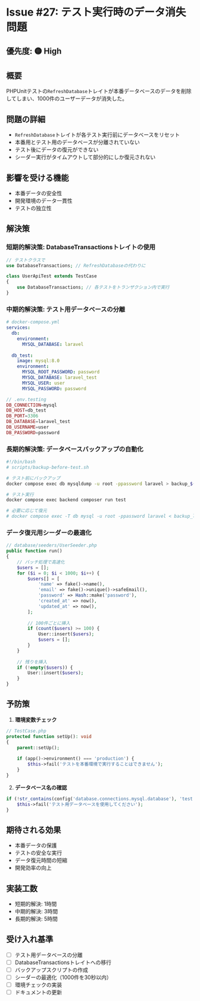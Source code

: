 # Issue #27: テスト実行時のデータ消失問題

## 優先度: 🟡 High

## 概要
PHPUnitテストの`RefreshDatabase`トレイトが本番データベースのデータを削除してしまい、1000件のユーザーデータが消失した。

## 問題の詳細
- `RefreshDatabase`トレイトが各テスト実行前にデータベースをリセット
- 本番用とテスト用のデータベースが分離されていない
- テスト後にデータの復元ができない
- シーダー実行がタイムアウトして部分的にしか復元されない

## 影響を受ける機能
- 本番データの安全性
- 開発環境のデータ一貫性
- テストの独立性

## 解決策

### 短期的解決策: DatabaseTransactionsトレイトの使用
```php
// テストクラスで
use DatabaseTransactions; // RefreshDatabaseの代わりに

class UserApiTest extends TestCase
{
    use DatabaseTransactions; // 各テストをトランザクション内で実行
}
```

### 中期的解決策: テスト用データベースの分離
```yaml
# docker-compose.yml
services:
  db:
    environment:
      MYSQL_DATABASE: laravel
      
  db_test:
    image: mysql:8.0
    environment:
      MYSQL_ROOT_PASSWORD: password
      MYSQL_DATABASE: laravel_test
      MYSQL_USER: user
      MYSQL_PASSWORD: password
```

```php
// .env.testing
DB_CONNECTION=mysql
DB_HOST=db_test
DB_PORT=3306
DB_DATABASE=laravel_test
DB_USERNAME=user
DB_PASSWORD=password
```

### 長期的解決策: データベースバックアップの自動化
```bash
#!/bin/bash
# scripts/backup-before-test.sh

# テスト前にバックアップ
docker compose exec db mysqldump -u root -ppassword laravel > backup_$(date +%Y%m%d_%H%M%S).sql

# テスト実行
docker compose exec backend composer run test

# 必要に応じて復元
# docker compose exec -T db mysql -u root -ppassword laravel < backup_latest.sql
```

### データ復元用シーダーの最適化
```php
// database/seeders/UserSeeder.php
public function run()
{
    // バッチ処理で高速化
    $users = [];
    for ($i = 0; $i < 1000; $i++) {
        $users[] = [
            'name' => fake()->name(),
            'email' => fake()->unique()->safeEmail(),
            'password' => Hash::make('password'),
            'created_at' => now(),
            'updated_at' => now(),
        ];
        
        // 100件ごとに挿入
        if (count($users) >= 100) {
            User::insert($users);
            $users = [];
        }
    }
    
    // 残りを挿入
    if (!empty($users)) {
        User::insert($users);
    }
}
```

## 予防策
1. **環境変数チェック**
```php
// TestCase.php
protected function setUp(): void
{
    parent::setUp();
    
    if (app()->environment() === 'production') {
        $this->fail('テストを本番環境で実行することはできません');
    }
}
```

2. **データベース名の確認**
```php
if (!str_contains(config('database.connections.mysql.database'), 'test')) {
    $this->fail('テスト用データベースを使用してください');
}
```

## 期待される効果
- 本番データの保護
- テストの安全な実行
- データ復元時間の短縮
- 開発効率の向上

## 実装工数
- 短期的解決: 1時間
- 中期的解決: 3時間
- 長期的解決: 5時間

## 受け入れ基準
- [ ] テスト用データベースの分離
- [ ] DatabaseTransactionsトレイトへの移行
- [ ] バックアップスクリプトの作成
- [ ] シーダーの最適化（1000件を30秒以内）
- [ ] 環境チェックの実装
- [ ] ドキュメントの更新